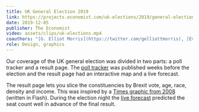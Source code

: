 ```yaml
---
title: UK General Election 2019
link: https://projects.economist.com/uk-elections/2019/general-election-results
date: 2019-12-05
publisher: The Economist
video: assets/clips/uk-elections.mp4
coauthors: "[G. Elliot Morris](https://twitter.com/gelliottmorris), [Evan Hensleigh](https://twitter.com/futuraprime) and [James Fransham](https://twitter.com/jamesfransham)"
role: Design, graphics
---
```


Our coverage of the UK general election was divided in two parts: a poll tracker and a result page. The [poll tracker](https://projects.economist.com/uk-elections/poll-tracker) was published weeks before the election and the result page had an interactive map and a live forecast.

The result page lets you slice the constituencies by Brexit vote, age, race, density and income. This was inspired by a [Times graphic from 2008](https://www.nytimes.com/elections/2008/results/president/explorer.html) (written in Flash). During the election night the [live forecast](https://projects.economist.com/uk-elections/2019/general-election-results#live-forecast) predicted the seat count well in advance of the final result.
